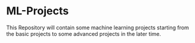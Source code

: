 # ML-Projects
This Repository will contain some machine learning projects starting from the basic projects to some advanced projects in the later time.
